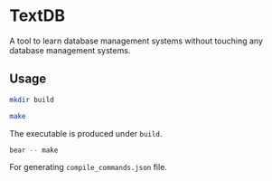 # TextDB

A tool to learn database management systems without touching any database management systems.

## Usage

```sh
mkdir build
```

```sh
make
```

The executable is produced under `build`.

```sh
bear -- make
```

For generating `compile_commands.json` file.
